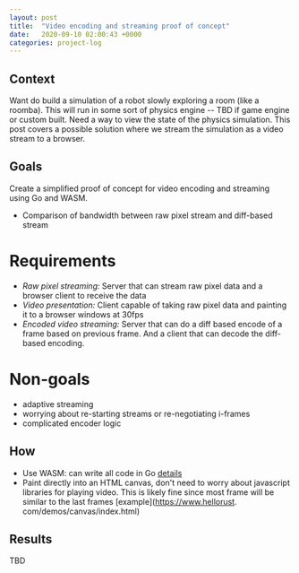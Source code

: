 ```yaml
---
layout: post
title:  "Video encoding and streaming proof of concept"
date:   2020-09-10 02:00:43 +0000
categories: project-log
---
```


## Context
 Want do build a simulation of a robot slowly exploring a room (like a roomba). This will run in some sort of physics engine -- TBD if game engine or custom built. Need a way to view the state of the physics simulation. This post covers a possible solution where we stream the simulation as a video stream to a browser.
  
## Goals
Create a simplified proof of concept for video encoding and streaming using Go and WASM.
*  Comparison of bandwidth between raw pixel stream and diff-based stream
  
# Requirements
* *Raw pixel streaming:* Server that can stream raw pixel data and a browser client to receive the data
* *Video presentation:* Client capable of taking raw pixel data and painting it to a browser windows at 30fps
* *Encoded video streaming:* Server that can do a diff based encode of a frame based on previous frame. And a client that can decode the diff-based encoding.                    

# Non-goals
*  adaptive streaming 
*  worrying about re-starting streams or re-negotiating i-frames 
*  complicated encoder logic 

## How
*  Use WASM: can write all code in Go [details](https://github.com/golang/go/wiki/WebAssembly)
*  Paint directly into an HTML canvas, don't need to worry about javascript libraries for playing video. This is likely fine since most frame will be similar to the last frames [example](https://www.hellorust.  com/demos/canvas/index.html)

## Results
TBD
